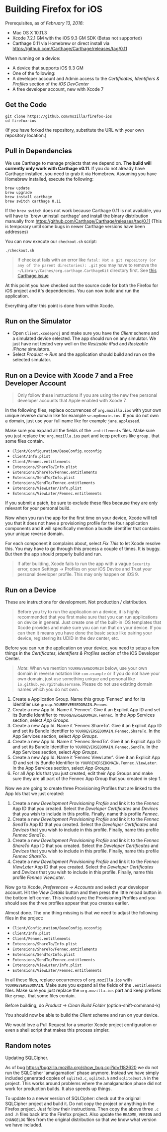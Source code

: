 Building Firefox for iOS
========================

Prerequisites, as of *February 13, 2016*:

* Mac OS X 10.11.3
* Xcode 7.2.1 GM with the iOS 9.3 GM SDK (Betas not supported)
* Carthage 0.11 via Homebrew or direct install via https://github.com/Carthage/Carthage/releases/tag/0.11

When running on a device:

* A device that supports iOS 9.3 GM
* One of the following:
 * A developer account and Admin access to the *Certificates, Identifiers & Profiles* section of the *iOS DevCenter*
 * A free developer account, new with Xcode 7

Get the Code
-----------

```
git clone https://github.com/mozilla/firefox-ios
cd firefox-ios
```

(If you have forked the repository, substitute the URL with your own repository location.)

Pull in Dependencies
--------------------

We use Carthage to manage projects that we depend on. __The build will currently only work with Carthage v0.11__. If you do not already have Carthage installed, you need to grab it via Homebrew. Assuming you have Homebrew installed, execute the following:

```
brew update
brew upgrade
brew install carthage
brew switch carthage 0.11
```

If the `brew switch` does not work because Carthage 0.11 is not available, you will have to `brew uninstall carthage' and install the binary distribution manually from https://github.com/Carthage/Carthage/releases/tag/0.11 (This is temporary until some bugs in newer Carthage versions have been addresses) 

You can now execute our `checkout.sh` script:

```
./checkout.sh
```

> If checkout fails with an error like `fatal: Not a git repository (or any of the parent directories): .git` you may have to remove the `~/Library/Caches/org.carthage.CarthageKit` directory first. See [this Carthage issue](https://github.com/Carthage/Carthage/issues/407)

At this point you have checked out the source code for both the Firefox for iOS project and it's dependencies. You can now build and run the application.

Everything after this point is done from within Xcode.

Run on the Simulator
-----------------

* Open `Client.xcodeproj` and make sure you have the *Client* scheme and a simulated device selected. The app should run on any simulator. We just have not tested very well on the *Resizable iPad* and *Resizable iPhone* simulators.
* Select *Product -> Run* and the application should build and run on the selected simulator.

Run on a Device with Xcode 7 and a Free Developer Account
---------------

> Only follow these instructions if you are using the new free personal developer accounts that Apple enabled with Xcode 7.

In the following files, replace occurrences of `org.mozilla.ios` with your own unique reverse domain like for example `se.mydomain.ios`. If you do not own a domain, just use your full name like for example `jane.appleseed`.  

Make sure you expand all the fields of the `.entitlements` files. Make sure you just replace the `org.mozilla.ios` part and keep prefixes like `group.` that some files contain.

* `Client/Configuration/BaseConfig.xcconfig`
* `Client/Info.plist`
* `Client/Fennec.entitlements`
* `Extensions/ShareTo/Info.plist`
* `Extensions/ShareTo/Fennec.entitlements`
* `Extensions/SendTo/Info.plist`
* `Extensions/SendTo/Fennec.entitlements`
* `Extensions/ViewLater/Info.plist`
* `Extensions/ViewLater/Fennec.entitlements`

If you submit a patch, be sure to exclude these files because they are only relevant for your personal build.

Now when you run the app for the first time on your device, Xcode will tell you that it does not have a provisioning profile for the four application components and it will specifically mention a bundle identifier that contains your unique reverse domain.

For each component it complains about, select *Fix This* to let Xcode resolve this. You may have to go through this process a couple of times. It is buggy. But then the app should properly build and run.

> If after building, Xcode fails to run the app with a vague `Security` error, open Settings -> Profiles on your iOS Device and Trust your personal developer profile. This may only happen on iOS 9.

Run on a Device
---------------

These are instructions for development. Not production / distribution.

> Before you try to run the application on a device, it is highly recommended that you first make sure that you can run applications on device in general. Just create one of the built-in iOS templates that Xcode provides and make sure you can run that on your device. If you can then it means you have done the basic setup like pairing your device, registering its UDID in the dev center, etc.

Before you can run the application on your device, you need to setup a few things in the *Certificates, Identifiers & Profiles* section of the iOS Developer Center.

> _Note_: When we mention `YOURREVEREDOMAIN` below, use your own domain in reverse notation like `com.example` or if you do not have your own domain, just use something unique and personal like `io.github.yourgithubusername`. Please do not use existing domain names which you do not own.

1. Create a Application Group. Name this group 'Fennec' and for its Identifier use `group.YOURREVERSEDOMAIN.Fennec`
2. Create a new App Id. Name it 'Fennec'. Give it an Explicit App ID and set its Bundle Identifier to `YOURREVERSEDOMAIN.Fennec`. In the App Services section, select *App Groups*.
3. Create a new App Id. Name it 'Fennec ShareTo'. Give it an Explicit App ID and set its Bundle Identifier to `YOURREVERSEDOMAIN.Fennec.ShareTo`. In the App Services section, select *App Groups*.
4. Create a new App Id. Name it 'Fennec SendTo'. Give it an Explicit App ID and set its Bundle Identifier to `YOURREVERSEDOMAIN.Fennec.SendTo`. In the App Services section, select *App Groups*.
5. Create a new App Id. Name it 'Fennec ViewLater'. Give it an Explicit App ID and set its Bundle Identifier to `YOURREVERSEDOMAIN.Fennec.ViewLater`. In the App Services section, select *App Groups*.
6. For all App Ids that you just created, edit their App Groups and make sure they are all part of the Fennec App Group that you created in step 1.

Now we are going to create three Provisioning Profiles that are linked to the App Ids that we just created:

1. Create a new *Development Provisioning Profile* and link it to the *Fennec* App ID that you created. Select the *Developer Certificates* and *Devices* that you wish to include in this profile. Finally, name this profile *Fennec*.
2. Create a new *Development Provisioning Profile* and link it to the *Fennec SendTo* App ID that you created. Select the *Developer Certificates* and *Devices* that you wish to include in this profile. Finally, name this profile *Fennec SendTo*.
3. Create a new *Development Provisioning Profile* and link it to the *Fennec ShareTo* App ID that you created. Select the *Developer Certificates* and *Devices* that you wish to include in this profile. Finally, name this profile *Fennec ShareTo*.
4. Create a new *Development Provisioning Profile* and link it to the *Fennec ViewLater* App ID that you created. Select the *Developer Certificates* and *Devices* that you wish to include in this profile. Finally, name this profile *Fennec ViewLater*.

Now go to Xcode, *Preferences -> Accounts* and select your developer account. Hit the *View Details* button and then press the little reload button in the bottom left corner. This should sync the Provisioning Profiles and you should see the three profiles appear that you creates earlier.

Almost done. The one thing missing is that we need to adjust the following files in the project:

* `Client/Configuration/BaseConfig.xcconfig`
* `Client/Info.plist`
* `Client/Fennec.entitlements`
* `Extensions/ShareTo/Info.plist`
* `Extensions/ShareTo/Fennec.entitlements`
* `Extensions/SendTo/Info.plist`
* `Extensions/SendTo/Fennec.entitlements`
* `Extensions/ViewLater/Info.plist`
* `Extensions/ViewLater/Fennec.entitlements`

In all these files, replace occurrences of `org.mozilla.ios` with `YOURREVERSEDOMAIN`. Make sure you expand all the fields of the `.entitlements` files. Make sure you just replace the `org.mozilla.ios` part and keep prefixes like `group.` that some files contain.

Before building, do *Product -> Clean Build Folder* (option-shift-command-k)

You should now be able to build the *Client* scheme and run on your device.

We would love a Pull Request for a smarter Xcode project configuration or even a shell script that makes this process simpler.


Random notes
------------

Updating SQLCipher.

As of bug https://bugzilla.mozilla.org/show_bug.cgi?id=1182620 we do not run the SQLCipher 'amalgamation' phase anymore. Instead we have simply included generated copies of `sqlite3.c`, `sqlite3.h` and `sqlite3ext.h` in the project. This works around problems where the amalgamation phase did not work for production builds. It also speeds up things.

To update to a newer version of SQLCipher: check out the original SQLCipher project and build it. Do not copy the project or anything in the Firefox project. Just follow their instructions. Then copy the above three `.c` and `.h` files back into the Firefox project. Also update the `README`, `VERION` and `CHANGELOG` files from the original distribution so that we know what version we have included.
